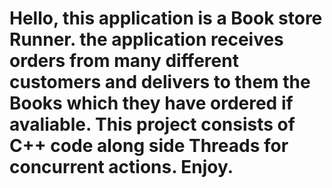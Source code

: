# Hello, this application is a Book store Runner. the application receives orders from many different customers and delivers to them the Books which they have ordered if avaliable. This project consists of C++ code along side Threads for concurrent actions. Enjoy.
